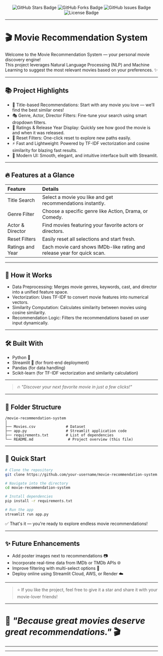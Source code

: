 <p align="center">
  <img src="https://img.shields.io/github/stars/Venki01a/Movie Recommendation System?style=for-the-badge" alt="GitHub Stars Badge"/>
  <img src="https://img.shields.io/github/forks/Venki01a/Movie Recommendation System?style=for-the-badge" alt="GitHub Forks Badge"/>
  <img src="https://img.shields.io/github/issues/Venki01a/Movie Recommendation System?style=for-the-badge" alt="GitHub Issues Badge"/>
  <img src="https://img.shields.io/github/license/Venki01a/Movie Recommendation System?style=for-the-badge" alt="License Badge"/>
</p>


---
# 🎬 Movie Recommendation System

Welcome to the Movie Recommendation System — your personal movie discovery engine!  
This project leverages Natural Language Processing (NLP) and Machine Learning to suggest the most relevant movies based on your preferences. ✨

---

## 📚 Project Highlights

- 🎥 Title-based Recommendations: Start with any movie you love — we’ll find the best similar ones!
- 🎭 Genre, Actor, Director Filters: Fine-tune your search using smart dropdown filters.
- 🌟 Ratings & Release Year Display: Quickly see how good the movie is and when it was released.
- 🔄 Reset Filters: One-click reset to explore new paths easily.
- ⚡ Fast and Lightweight: Powered by TF-IDF vectorization and cosine similarity for blazing fast results.
- 🎨 Modern UI: Smooth, elegant, and intuitive interface built with Streamlit.

---

## 🔥 Features at a Glance

| Feature             | Details                                                                 |
|:--------------------|:------------------------------------------------------------------------|
| Title Search         | Select a movie you like and get recommendations instantly.             |
| Genre Filter         | Choose a specific genre like Action, Drama, or Comedy.                 |
| Actor & Director     | Find movies featuring your favorite actors or directors.               |
| Reset Filters        | Easily reset all selections and start fresh.                           |
| Ratings and Year     | Each movie card shows IMDb-like rating and release year for quick scan.|

---

## 🚀 How it Works

- Data Preprocessing: Merges movie genres, keywords, cast, and director into a unified feature space.
- Vectorization: Uses TF-IDF to convert movie features into numerical vectors.
- Similarity Computation: Calculates similarity between movies using cosine similarity.
- Recommendation Logic: Filters the recommendations based on user input dynamically.

---

## 🛠️ Built With

- Python 🐍
- Streamlit 🚀 (for front-end deployment)
- Pandas (for data handling)
- Scikit-learn (for TF-IDF vectorization and similarity calculation)

---

> 🔥 *"Discover your next favorite movie in just a few clicks!"*

---

## 📂 Folder Structure

```
/movie-recommendation-system
│
├── Movies.csv              # Dataset
├── app.py                  # Streamlit application code
├── requirements.txt        # List of dependencies
└── README.md                # Project overview (this file)
```

---

## 🚀 Quick Start

```bash
# Clone the repository
git clone https://github.com/your-username/movie-recommendation-system.git

# Navigate into the directory
cd movie-recommendation-system

# Install dependencies
pip install -r requirements.txt

# Run the app
streamlit run app.py
```

✅ That's it — you're ready to explore endless movie recommendations!

---

## ✨ Future Enhancements

- Add poster images next to recommendations 📷
- Incorporate real-time data from IMDb or TMDb APIs 🌐
- Improve filtering with multi-select options 🎯
- Deploy online using Streamlit Cloud, AWS, or Render ☁️

---

> ⭐ If you like the project, feel free to give it a star and share it with your movie-lover friends!

---

# 🎥 *"Because great movies deserve great recommendations."* 🎬

---

---
